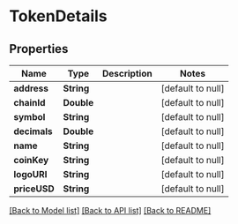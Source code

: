 # TokenDetails
## Properties

| Name | Type | Description | Notes |
|------------ | ------------- | ------------- | -------------|
| **address** | **String** |  | [default to null] |
| **chainId** | **Double** |  | [default to null] |
| **symbol** | **String** |  | [default to null] |
| **decimals** | **Double** |  | [default to null] |
| **name** | **String** |  | [default to null] |
| **coinKey** | **String** |  | [default to null] |
| **logoURI** | **String** |  | [default to null] |
| **priceUSD** | **String** |  | [default to null] |

[[Back to Model list]](../README.md#documentation-for-models) [[Back to API list]](../README.md#documentation-for-api-endpoints) [[Back to README]](../README.md)

